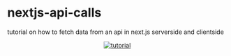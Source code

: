 # nextjs-api-calls

tutorial on how to fetch data from an api in next.js serverside and clientside

<div align="center">

[![tutorial](https://img.youtube.com/vi/kiOlg9q6HvA/0.jpg)](https://www.youtube.com/watch?v=kiOlg9q6HvA)

</div>

